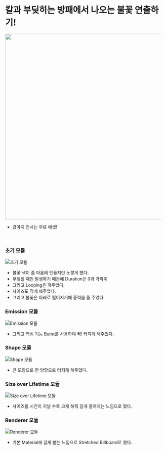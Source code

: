 칼과 부딪히는 방패에서 나오는 불꽃 연출하기!
========


<img src="https://postfiles.pstatic.net/MjAyMjA3MTNfMjYg/MDAxNjU3NzAxODY4Njg2.Y1aq2ZUYUmXENnm8v4jtYSyKNN5WzvKeV92EtnnkdREg.9OIxyFw0gwZSVzf3nFbGvL2t49xMiZB1WNS1vm5_0Mkg.GIF.rnlgus1126/Sword_Shield.gif?type=w773" width="600" height="600" />


- 강아지 전사는 무료 에셋!

​

### 초기 모듈
![초기 모듈](https://postfiles.pstatic.net/MjAyMjA3MTNfNDAg/MDAxNjU3NzAxOTA1NDUz._RsOeFjUWm0ejVMCG0TBVCQFQp31BuVEbkwXNJNw830g.Q8AdTjzqd5BBxongpX6fCkq_9uD3BWfP4ywxji-4r3wg.PNG.rnlgus1126/image.png?type=w773)
- 불꽃 색이 좀 마음에 안들지만 노랗게 했다.
- 부딪힐 때만 발생하기 때문에 Duration은 0과 가까이
- 그리고 Looping은 꺼주었다.
- 사이즈도 작게 해주었다.
- 그리고 불꽃은 아래로 떨어지기에 중력을 좀 주었다.



### Emission 모듈

![Emission 모듈](https://postfiles.pstatic.net/MjAyMjA3MTNfMTA2/MDAxNjU3NzAyMDAxODY0.rh6zEYMZlCKwtG9_AzvYDYWzDamJDo58pDYgWkTucmQg.QhhgpSyvi4wXc6inl83yNhbykvvlEHGghpHkVcyORFkg.PNG.rnlgus1126/image.png?type=w773)
- 그리고 핵심 기능 Burst를 사용하여 퐉! 터지게 해주었다.​



### Shape 모듈
![Shape 모듈](https://postfiles.pstatic.net/MjAyMjA3MTNfMTQ1/MDAxNjU3NzAyMDM2MDIw.44eYivtZFkwKEppCI7Bf6hn1EWhYfP-Q1FoLszGTKcYg.0Sm0YJfX0YDQNmsMTdGItZgK9oSrgM-tkD_bDRODm00g.PNG.rnlgus1126/image.png?type=w773)

- 콘 모양으로 한 방향으로 터지게 해주었다.

### Size over Lifetime 모듈
![Size over Lifetime 모듈](https://postfiles.pstatic.net/MjAyMjA3MTNfMjA0/MDAxNjU3NzAyMDg1MzQ1.cGBV4GpIZKdHsXyDO1grYMT2sdo5uhOMgJzqU9miqg8g.QOdzxunp0DHghWY2c-QWUeVJ7BfCh8N5MxQ_cb_eWUkg.PNG.rnlgus1126/image.png?type=w773)

- 사이즈를 시간이 지날 수록 크게 해줘 길게 떨어지는 느낌으로 했다.



### Renderer 모듈
![Renderer 모듈](https://postfiles.pstatic.net/MjAyMjA3MTNfMjU0/MDAxNjU3NzAyMTU2NTA2.vUCssQxA-AzvmtBjMrCpUtVQXfV-Uku7LonGy-p9cKkg.pst_5QhnXgtQlIQlvR2ibgLwGkh6vCWUagUCSygSQ-og.PNG.rnlgus1126/image.png?type=w773)
- 기본 Material에 길게 뻗는 느낌으로 Stretched Billboard로 했다.
